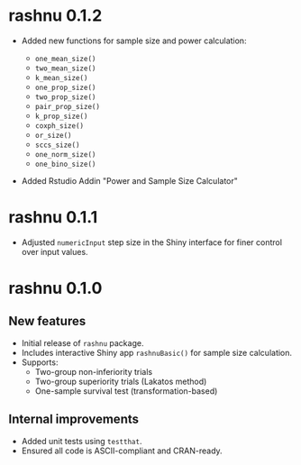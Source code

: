 # rashnu 0.1.2

* Added new functions for sample size and power calculation:
  - `one_mean_size()`
  - `two_mean_size()`
  - `k_mean_size()`
  - `one_prop_size()`
  - `two_prop_size()`
  - `pair_prop_size()`
  - `k_prop_size()`
  - `coxph_size()`
  - `or_size()`
  - `sccs_size()`
  - `one_norm_size()`
  - `one_bino_size()`

* Added Rstudio Addin "Power and Sample Size Calculator"

# rashnu 0.1.1

* Adjusted `numericInput` step size in the Shiny interface for finer control over input values.

# rashnu 0.1.0

## New features

* Initial release of `rashnu` package.
* Includes interactive Shiny app `rashnuBasic()` for sample size calculation.
* Supports:
  - Two-group non-inferiority trials
  - Two-group superiority trials (Lakatos method)
  - One-sample survival test (transformation-based)

## Internal improvements

* Added unit tests using `testthat`.
* Ensured all code is ASCII-compliant and CRAN-ready.

